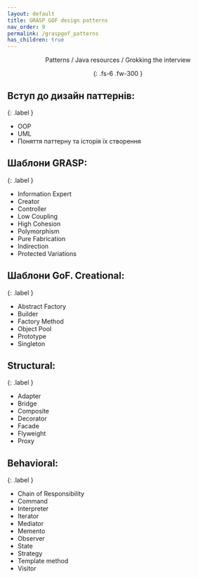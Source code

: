 ```yaml
---
layout: default
title: GRASP GOF design patterns
nav_order: 9
permalink: /graspgof_patterns
has_children: true
---
```

<div align="center" markdown="1">
Patterns / Java resources / Grokking the interview

{: .fs-6 .fw-300 }
</div>

## Вступ до дизайн паттернів:
{: .label }
*  OOP
*  UML
*  Поняття паттерну та історія їх створення

## Шаблони GRASP:
{: .label }

* Information Expert
* Creator
* Controller
* Low Coupling
* High Cohesion
* Polymorphism
* Pure Fabrication
* Indirection
* Protected Variations

## Шаблони GoF. Creational:
{: .label }

* Abstract Factory
* Builder
* Factory Method
* Object Pool
* Prototype
* Singleton


## Structural:
{: .label }

* Adapter
* Bridge
* Composite
* Decorator
* Facade
* Flyweight
* Proxy


## Behavioral:
{: .label }

* Chain of Responsibility
* Command
* Interpreter
* Iterator
* Mediator
* Memento
* Observer
* State
* Strategy
* Template method
* Visitor